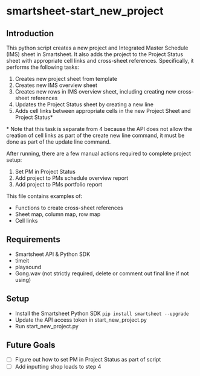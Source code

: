 # smartsheet-start_new_project
## Introduction
This python script creates a new project and Integrated Master Schedule (IMS) sheet in Smartsheet.  It also adds the project to the Project Status sheet with appropriate cell links and cross-sheet references.  Specifically, it performs the following tasks:

1. Creates new project sheet from template
2. Creates new IMS overview sheet
3. Creates new rows in IMS overview sheet, including creating new cross-sheet references
4. Updates the Project Status sheet by creating a new line
5. Adds cell links between appropriate cells in the new Project Sheet and Project Status*

\* Note that this task is separate from 4 because the API does not allow the creation of cell links as part of the create new line command, it must be done as part of the update line command.

After running, there are a few manual actions required to complete project setup:
1. Set PM in Project Status
2. Add project to PMs schedule overview report
3. Add project to PMs portfolio report

This file contains examples of:
* Functions to create cross-sheet references
* Sheet map, column map, row map
* Cell links

## Requirements
* Smartsheet API & Python SDK
* timeit
* playsound
* Gong.wav (not strictly required, delete or comment out final line if not using)

## Setup
* Install the Smartsheet Python SDK `pip install smartsheet --upgrade`
* Update the API access token in start_new_project.py
* Run start_new_project.py

## Future Goals
- [ ] Figure out how to set PM in Project Status as part of script
- [ ] Add inputting shop loads to step 4
